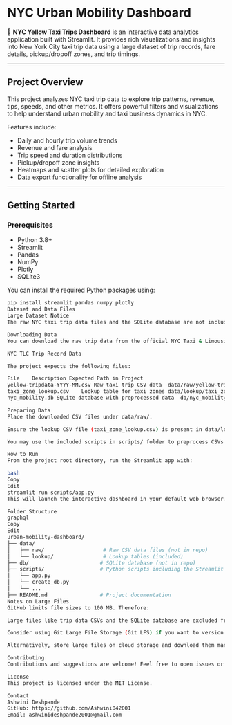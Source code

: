 # NYC Urban Mobility Dashboard

🚕 **NYC Yellow Taxi Trips Dashboard** is an interactive data analytics application built with Streamlit. It provides rich visualizations and insights into New York City taxi trip data using a large dataset of trip records, fare details, pickup/dropoff zones, and trip timings.

---

## Project Overview

This project analyzes NYC taxi trip data to explore trip patterns, revenue, tips, speeds, and other metrics. It offers powerful filters and visualizations to help understand urban mobility and taxi business dynamics in NYC.

Features include:
- Daily and hourly trip volume trends
- Revenue and fare analysis
- Trip speed and duration distributions
- Pickup/dropoff zone insights
- Heatmaps and scatter plots for detailed exploration
- Data export functionality for offline analysis

---

## Getting Started

### Prerequisites

- Python 3.8+
- Streamlit
- Pandas
- NumPy
- Plotly
- SQLite3

You can install the required Python packages using:

```bash
pip install streamlit pandas numpy plotly
Dataset and Data Files
Large Dataset Notice
The raw NYC taxi trip data files and the SQLite database are not included in this repository due to their large size (exceeding GitHub limits).

Downloading Data
You can download the raw trip data from the official NYC Taxi & Limousine Commission website:

NYC TLC Trip Record Data

The project expects the following files:

File	Description	Expected Path in Project
yellow-tripdata-YYYY-MM.csv	Raw taxi trip CSV data	data/raw/yellow-tripdata-YYYY-MM.csv
taxi_zone_lookup.csv	Lookup table for taxi zones	data/lookup/taxi_zone_lookup.csv
nyc_mobility.db	SQLite database with preprocessed data	db/nyc_mobility.db

Preparing Data
Place the downloaded CSV files under data/raw/.

Ensure the lookup CSV file (taxi_zone_lookup.csv) is present in data/lookup/.

You may use the included scripts in scripts/ folder to preprocess CSVs into the SQLite database if you want to rebuild it locally.

How to Run
From the project root directory, run the Streamlit app with:

bash
Copy
Edit
streamlit run scripts/app.py
This will launch the interactive dashboard in your default web browser.

Folder Structure
graphql
Copy
Edit
urban-mobility-dashboard/
├── data/
│   ├── raw/                   # Raw CSV data files (not in repo)
│   └── lookup/                # Lookup tables (included)
├── db/                       # SQLite database (not in repo)
├── scripts/                  # Python scripts including the Streamlit app
│   └── app.py
│   └── create_db.py
│   └── ...
├── README.md                 # Project documentation
Notes on Large Files
GitHub limits file sizes to 100 MB. Therefore:

Large files like trip data CSVs and the SQLite database are excluded from the repo.

Consider using Git Large File Storage (Git LFS) if you want to version large data files.

Alternatively, store large files on cloud storage and download them manually.

Contributing
Contributions and suggestions are welcome! Feel free to open issues or submit pull requests.

License
This project is licensed under the MIT License.

Contact
Ashwini Deshpande
GitHub: https://github.com/Ashwini042001
Email: ashwinideshpande2001@gmail.com
